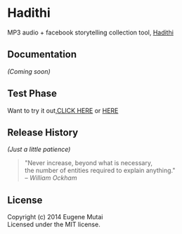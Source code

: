 # Hadithi

MP3 audio + facebook storytelling collection tool, [Hadithi](http://djotjog.com/hadithi/tellme)

## Documentation
_(Coming soon)_

## Test Phase
Want to try it out,[CLICK HERE](http://luvit.me/hadithiapp) or [HERE](http://djotjog.com/hadithi/tellme)

## Release History
_(Just a little patience)_

> "Never increase, beyond what is necessary,   
> the number of entities required to explain anything."  
> – *William Ockham*

## License
Copyright (c) 2014 Eugene Mutai  
Licensed under the MIT license.
